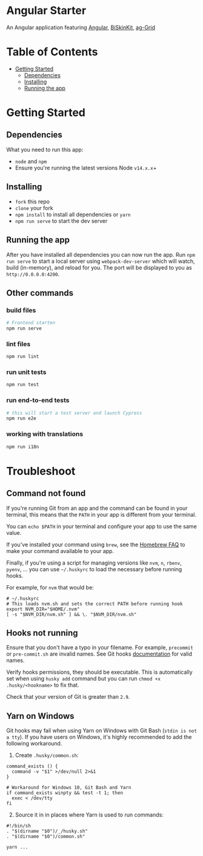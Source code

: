 # Angular Starter

An Angular application featuring [Angular](https://angular.io), [BiSkinKit](http://biskin-kit.pages.bisdevdom.ch/biskin-kit/?path=/story/welcome--to-biskinkit-storybook), [ag-Grid](https://www.ag-grid.com/)

# Table of Contents

- [Getting Started](#getting-started)
  - [Dependencies](#dependencies)
  - [Installing](#installing)
  - [Running the app](#running-the-app)

# Getting Started

## Dependencies

What you need to run this app:

- `node` and `npm`
- Ensure you're running the latest versions Node `v14.x.x`+

## Installing

- `fork` this repo
- `clone` your fork
- `npm install` to install all dependencies or `yarn`
- `npm run serve` to start the dev server

## Running the app

After you have installed all dependencies you can now run the app. Run `npm run serve` to start a local server using `webpack-dev-server` which will watch, build (in-memory), and reload for you. The port will be displayed to you as `http://0.0.0.0:4200`.

## Other commands

### build files

```bash
# Frontend starten
npm run serve
```

### lint files

```bash
npm run lint
```

### run unit tests

```bash
npm run test
```

### run end-to-end tests

```bash
# this will start a test server and launch Cypress
npm run e2e
```

### working with translations

```bash
npm run i18n
```

# Troubleshoot

## Command not found

If you're running Git from an app and the command can be found in your terminal, this means that the `PATH` in your app is different from your terminal.

You can `echo $PATH` in your terminal and configure your app to use the same value.

If you've installed your command using `brew`, see the [Homebrew FAQ](https://docs.brew.sh/FAQ) to make your command available to your app.

Finally, if you're using a script for managing versions like `nvm`, `n`, `rbenv`, `pyenv`, ... you can use `~/.huskyrc` to load the necessary before running hooks.

For example, for `nvm` that would be:

```shell
# ~/.huskyrc
# This loads nvm.sh and sets the correct PATH before running hook
export NVM_DIR="$HOME/.nvm"
[ -s "$NVM_DIR/nvm.sh" ] && \. "$NVM_DIR/nvm.sh"
```

## Hooks not running

Ensure that you don't have a typo in your filename. For example, `precommit` or `pre-commit.sh` are invalid names. See Git hooks [documentation](https://git-scm.com/docs/githooks) for valid names.

Verify hooks permissions, they should be executable. This is automatically set when using `husky add` command but you can run `chmod +x .husky/<hookname>` to fix that.

Check that your version of Git is greater than `2.9`.

## Yarn on Windows

Git hooks may fail when using Yarn on Windows with Git Bash (`stdin is not a tty`). If you have users on Windows, it's highly recommended to add the following workaround.

1. Create `.husky/common.sh`:

```shell
command_exists () {
  command -v "$1" >/dev/null 2>&1
}

# Workaround for Windows 10, Git Bash and Yarn
if command_exists winpty && test -t 1; then
  exec < /dev/tty
fi
```

2. Source it in in places where Yarn is used to run commands:

```shell
#!/bin/sh
. "$(dirname "$0")/_/husky.sh"
. "$(dirname "$0")/common.sh"

yarn ...
```

